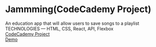 # Jammming(CodeCademy Project)

An education app that will allow users to save songs to a playlist<br/>
TECHNOLOGIES — HTML, CSS, React, API, Flexbox<br/>
<a href="https://www.codecademy.com/paths/web-development/tracks/front-end-applications-with-react/modules/jammming/projects/jammming-prj">CodeCademy Project</a></br>
<a href="https://justinpong.github.io/Jammming/">Demo</a>
